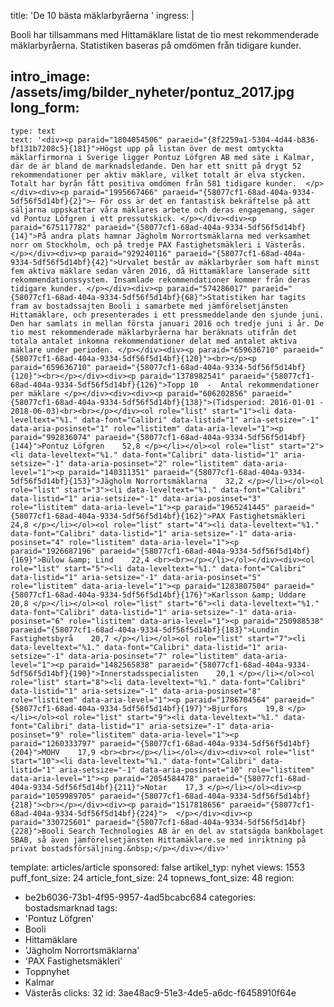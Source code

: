 title: 'De 10 bästa mäklarbyråerna  '
ingress: |
  <p><span class="SpellingError SCXW59929521" "="">Booli</span><span class="NormalTextRun SCXW59929521"> har tillsammans med </span><span class="NormalTextRun SCXW59929521" "="">Hittamäklare listat de tio mest rekommenderade mäklarbyråerna. Statistiken baseras på omdömen från tidigare kunder.</span>
  </p>
  
intro_image: /assets/img/bilder_nyheter/pontuz_2017.jpg
long_form:
  -
    type: text
    text: '<div><p paraid="1804054506" paraeid="{8f2259a1-5304-4d44-b836-bf131b7208c5}{181}">Högst upp på listan över de mest omtyckta mäklarfirmorna i Sverige ligger Pontuz Löfgren AB med säte i Kalmar, där de är bland de marknadsledande. Den har ett snitt på drygt 52 rekommendationer per aktiv mäklare, vilket totalt är elva stycken. Totalt har byrån fått positiva omdömen från 581 tidigare kunder.  </p></div><div><p paraid="1995667466" paraeid="{58077cf1-68ad-404a-9334-5df56f5d14bf}{2}">– För oss är det en fantastisk bekräftelse på att säljarna uppskattar våra mäklares arbete och deras engagemang, säger vd Pontuz Löfgren i ett pressutskick. </p></div><div><p paraid="675117782" paraeid="{58077cf1-68ad-404a-9334-5df56f5d14bf}{14}">På andra plats hamnar Jägholm Norrortsmäklarna med verksamhet norr om Stockholm, och på tredje PAX Fastighetsmäkleri i Västerås. </p></div><div><p paraid="929240116" paraeid="{58077cf1-68ad-404a-9334-5df56f5d14bf}{42}">Urvalet består av mäklarbyråer som haft minst fem aktiva mäklare sedan våren 2016, då Hittamäklare lanserade sitt rekommendationssystem. Insamlade rekommendationer kommer från deras tidigare kunder. </p></div><div><p paraid="574286017" paraeid="{58077cf1-68ad-404a-9334-5df56f5d14bf}{68}">Statistiken har tagits fram av bostadssajten Booli i samarbete med jämförelsetjänsten Hittamäklare, och presenterades i ett pressmeddelande den sjunde juni. Den har samlats in mellan första januari 2016 och tredje juni i år. De tio mest rekommenderade mäklarbyråerna har beräknats utifrån det totala antalet inkomna rekommendationer delat med antalet aktiva mäklare under perioden. </p></div><div><p paraid="659636710" paraeid="{58077cf1-68ad-404a-9334-5df56f5d14bf}{120}"><br></p><p paraid="659636710" paraeid="{58077cf1-68ad-404a-9334-5df56f5d14bf}{120}"><br></p></div><div><p paraid="1378982541" paraeid="{58077cf1-68ad-404a-9334-5df56f5d14bf}{126}">Topp 10  -  Antal rekommendationer per mäklare </p></div><div><div><p paraid="606202856" paraeid="{58077cf1-68ad-404a-9334-5df56f5d14bf}{138}">(Tidsperiod: 2016-01-01 - 2018-06-03)<br><br></p></div><ol role="list" start="1"><li data-leveltext="%1." data-font="Calibri" data-listid="1" aria-setsize="-1" data-aria-posinset="1" role="listitem" data-aria-level="1"><p paraid="992836074" paraeid="{58077cf1-68ad-404a-9334-5df56f5d14bf}{144}">Pontuz Löfgren    52,8 </p></li></ol><ol role="list" start="2"><li data-leveltext="%1." data-font="Calibri" data-listid="1" aria-setsize="-1" data-aria-posinset="2" role="listitem" data-aria-level="1"><p paraid="140311351" paraeid="{58077cf1-68ad-404a-9334-5df56f5d14bf}{153}">Jägholm Norrortsmäklarna    32,2 </p></li></ol><ol role="list" start="3"><li data-leveltext="%1." data-font="Calibri" data-listid="1" aria-setsize="-1" data-aria-posinset="3" role="listitem" data-aria-level="1"><p paraid="1965241445" paraeid="{58077cf1-68ad-404a-9334-5df56f5d14bf}{162}">PAX Fastighetsmäkleri    24,8 </p></li></ol><ol role="list" start="4"><li data-leveltext="%1." data-font="Calibri" data-listid="1" aria-setsize="-1" data-aria-posinset="4" role="listitem" data-aria-level="1"><p paraid="1926687196" paraeid="{58077cf1-68ad-404a-9334-5df56f5d14bf}{169}">Bülow &amp; Lind    22,4 <br><br></p></li></ol></div><div><ol role="list" start="5"><li data-leveltext="%1." data-font="Calibri" data-listid="1" aria-setsize="-1" data-aria-posinset="5" role="listitem" data-aria-level="1"><p paraid="1283807504" paraeid="{58077cf1-68ad-404a-9334-5df56f5d14bf}{176}">Karlsson &amp; Uddare    20,8 </p></li></ol><ol role="list" start="6"><li data-leveltext="%1." data-font="Calibri" data-listid="1" aria-setsize="-1" data-aria-posinset="6" role="listitem" data-aria-level="1"><p paraid="250988538" paraeid="{58077cf1-68ad-404a-9334-5df56f5d14bf}{183}">Lundin Fastighetsbyrå    20,7 </p></li></ol><ol role="list" start="7"><li data-leveltext="%1." data-font="Calibri" data-listid="1" aria-setsize="-1" data-aria-posinset="7" role="listitem" data-aria-level="1"><p paraid="1482565838" paraeid="{58077cf1-68ad-404a-9334-5df56f5d14bf}{190}">Innerstadsspecialisten    20,1 </p></li></ol><ol role="list" start="8"><li data-leveltext="%1." data-font="Calibri" data-listid="1" aria-setsize="-1" data-aria-posinset="8" role="listitem" data-aria-level="1"><p paraid="1786704564" paraeid="{58077cf1-68ad-404a-9334-5df56f5d14bf}{197}">Bjurfors    19,8 </p></li></ol><ol role="list" start="9"><li data-leveltext="%1." data-font="Calibri" data-listid="1" aria-setsize="-1" data-aria-posinset="9" role="listitem" data-aria-level="1"><p paraid="1260333797" paraeid="{58077cf1-68ad-404a-9334-5df56f5d14bf}{204}">MOHV    17,9 <br><br></p></li></ol></div><div><ol role="list" start="10"><li data-leveltext="%1." data-font="Calibri" data-listid="1" aria-setsize="-1" data-aria-posinset="10" role="listitem" data-aria-level="1"><p paraid="2054584478" paraeid="{58077cf1-68ad-404a-9334-5df56f5d14bf}{211}">Notar    17,3 </p></li></ol><div><p paraid="1059989705" paraeid="{58077cf1-68ad-404a-9334-5df56f5d14bf}{218}"><br></p></div><div><p paraid="1517818656" paraeid="{58077cf1-68ad-404a-9334-5df56f5d14bf}{224}">  </p></div><div><p paraid="330725601" paraeid="{58077cf1-68ad-404a-9334-5df56f5d14bf}{228}">Booli Search Technologies AB är en del av statsägda bankbolaget SBAB, så även jämförelsetjänsten Hittamäklare.se med inriktning på privat bostadsförsäljning.&nbsp;</p></div></div>'
template: articles/article
sponsored: false
artikel_typ: nyhet
views: 1553
puff_font_size: 24
article_font_size: 24
topnews_font_size: 48
region:
  - be2b6036-73b1-4f95-9957-4ad5bcabc684
categories: bostadsmarknad
tags:
  - 'Pontuz Löfgren'
  - Booli
  - Hittamäklare
  - 'Jägholm Norrortsmäklarna'
  - 'PAX Fastighetsmäkleri'
  - Toppnyhet
  - Kalmar
  - Västerås
clicks: 32
id: 3ae48ac9-51e3-4de5-a6dc-f6458910f64e
